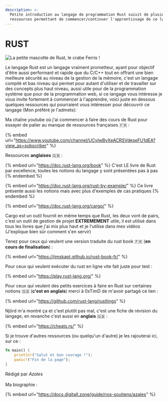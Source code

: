 ```yaml
---
description: >-
  Petite introduction au langage de programmation Rust suivit de plusieurs
  ressources permettant de commencer/continuer l'apprentissage de ce langage
---
```


# RUST

![La petite mascotte de Rust, le crabe Ferris !](../../.gitbook/assets/rust\_image.gif)

Le langage Rust est un langage vraiment prometteur, ayant pour objectif d'être aussi performant et rapide que du C/C++ tout en offrant une bien meilleure sécurité au niveau de la gestion de la mémoire, c'est un langage compilé et bas niveau qui permet pour autant d'utiliser et de travailler sur des concepts plus haut niveau, aussi utile pour de la programmation système que pour de la programmation web, si ce langage vous intéresse je vous invite fortement à commencer à l'apprendre, voici juste en dessous quelques ressources qui pourraient vous intéresser pour découvrir ce langage (Mon préféré je l'admets):

Ma chaîne youtube où j'ai commencer à faire des cours de Rust pour essayer de palier au manque de ressources françaises  🇫🇷 :&#x20;

{% embed url="https://www.youtube.com/channel/UCyIwBvXeACRSVdeseFU1dEA?view_as=subscriber" %}

Ressources **anglaises** 🇬🇧 :&#x20;

{% embed url="https://doc.rust-lang.org/book" %}
C'est LE livre de Rust par excellence, toutes les notions du langage y sont présentées pas à pas
{% endembed %}

{% embed url="https://doc.rust-lang.org/rust-by-example/" %}
Ce livre présente aussi les notions mais avec plus d'exemples de cas pratiques
{% endembed %}

{% embed url="https://doc.rust-lang.org/cargo/" %}

Cargo est un outil fournit en même temps que Rust, les deux vont de pairs, c'est un outil de gestion de projet **EXTREMEMENT** utile, il est utilisé dans tous les livres que j'ai mis plus haut et je l'utilise dans mes vidéos (J'explique bien sûr comment s'en servir)

Tenez pour ceux qui veulent une version traduite du rust book 🇫🇷 (**en cours de finalisation**) :&#x20;

{% embed url="https://jimskapt.github.io/rust-book-fr/" %}

Pour ceux qui veulent exécuter du rust en ligne vite fait juste pour test :

{% embed url="https://play.rust-lang.org/" %}

Pour ceux qui veulent des petits exercices à faire en Rust sur certaines notions 🇬🇧 (**c'est en anglais**) merci à 0xTimD de m'avoir partagé ce lien :&#x20;

{% embed url="https://github.com/rust-lang/rustlings" %}

Njörd m'a montré ça et c'est plutôt pas mal, c'est une fiche de révision du langage, en revanche c'est aussi en **anglais** 🇬🇧 :

{% embed url="https://cheats.rs/" %}

Si je trouve d'autres ressources (ou quelqu'un d'autre) je les rajouterai ici, sur ce :

```rust
fn main() {
    println!("Salut et bon courage !");
    panic!("Fin de la page");
}
```

Rédigé par _Azales_\
\
Ma biographie :

{% embed url="https://docs.digitall.zone/guide/nos-soutiens/azales" %}
